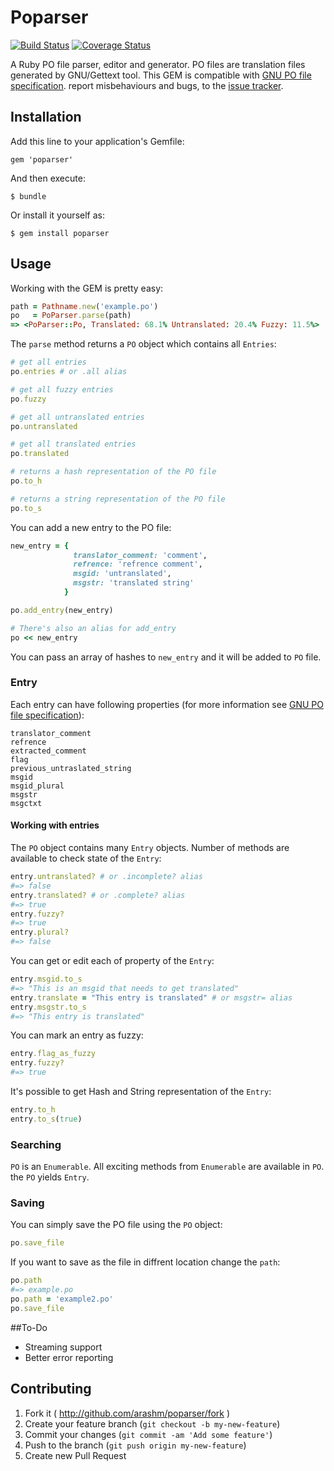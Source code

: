 # Poparser

[![Build Status](https://travis-ci.org/arashm/PoParser.svg?branch=master)](https://travis-ci.org/arashm/PoParser)
[![Coverage Status](https://img.shields.io/coveralls/arashm/PoParser.svg)](https://coveralls.io/r/arashm/PoParser)

A Ruby PO file parser, editor and generator. PO files are translation files generated by GNU/Gettext tool. This GEM is compatible with [GNU PO file specification](https://www.gnu.org/software/gettext/manual/html_node/PO-Files.html). report misbehaviours and bugs, to the [issue tracker](https://github.com/arashm/PoParser/issues).

## Installation

Add this line to your application's Gemfile:

    gem 'poparser'

And then execute:

    $ bundle

Or install it yourself as:

    $ gem install poparser

## Usage

Working with the GEM is pretty easy:

```ruby
path = Pathname.new('example.po')
po   = PoParser.parse(path)
=> <PoParser::Po, Translated: 68.1% Untranslated: 20.4% Fuzzy: 11.5%>
```

The `parse` method returns a `PO` object which contains all `Entries`:

```ruby
# get all entries
po.entries # or .all alias

# get all fuzzy entries
po.fuzzy

# get all untranslated entries
po.untranslated

# get all translated entries
po.translated

# returns a hash representation of the PO file
po.to_h

# returns a string representation of the PO file
po.to_s
```

You can add a new entry to the PO file:

```ruby
new_entry = {
              translator_comment: 'comment',
              refrence: 'refrence comment',
              msgid: 'untranslated',
              msgstr: 'translated string'
            }

po.add_entry(new_entry)

# There's also an alias for add_entry
po << new_entry
```

You can pass an array of hashes to `new_entry` and it will be added to `PO` file.

### Entry

Each entry can have following properties (for more information see [GNU PO file specification](https://www.gnu.org/software/gettext/manual/html_node/PO-Files.html)):

```
translator_comment
refrence
extracted_comment
flag
previous_untraslated_string
msgid
msgid_plural
msgstr
msgctxt
```

#### Working with entries

The `PO` object contains many `Entry` objects. Number of methods are available to check state of the `Entry`:

```ruby
entry.untranslated? # or .incomplete? alias
#=> false
entry.translated? # or .complete? alias
#=> true
entry.fuzzy?
#=> true
entry.plural?
#=> false
```

You can get or edit each of property of the `Entry`:

```ruby
entry.msgid.to_s
#=> "This is an msgid that needs to get translated"
entry.translate = "This entry is translated" # or msgstr= alias
entry.msgstr.to_s
#=> "This entry is translated"
```

You can mark an entry as fuzzy:

```ruby
entry.flag_as_fuzzy
entry.fuzzy?
#=> true
```

It's possible to get Hash and String representation of the `Entry`:

```ruby
entry.to_h
entry.to_s(true)
```

### Searching

`PO` is an `Enumerable`. All exciting methods from `Enumerable` are available in `PO`. the `PO` yields `Entry`.

### Saving
You can simply save the PO file using the `PO` object:

```ruby
po.save_file
```

If you want to save as the file in diffrent location change the `path`:

```ruby
po.path
#=> example.po
po.path = 'example2.po'
po.save_file
```

##To-Do

* Streaming support
* Better error reporting

## Contributing

1. Fork it ( http://github.com/arashm/poparser/fork )
2. Create your feature branch (`git checkout -b my-new-feature`)
3. Commit your changes (`git commit -am 'Add some feature'`)
4. Push to the branch (`git push origin my-new-feature`)
5. Create new Pull Request
